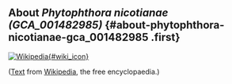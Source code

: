 About *Phytophthora nicotianae (GCA\_001482985)* {#about-phytophthora-nicotianae-gca_001482985 .first}
------------------------------------------------

[![Wikipedia](/img/wikipedia_logo_v2_en.png){#wiki_icon}](http://en.wikipedia.org/wiki/Phytophthora_nicotianae)

([Text](http://en.wikipedia.org/wiki/Phytophthora_nicotianae) from
[Wikipedia](http://en.wikipedia.org/), the free encyclopaedia.)
